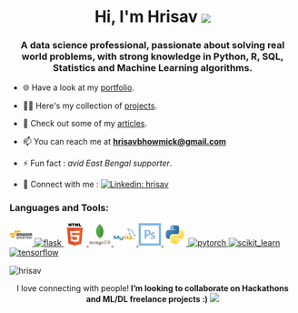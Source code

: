 <h1 align="center">Hi, I'm Hrisav <img src="https://media.giphy.com/media/26Fxy3Iz1ari8oytO/giphy.gif" width="50" align='center'></h1>
<h3 align="center">A data science professional, passionate about solving real world problems, with strong knowledge in Python, R, SQL, Statistics and Machine Learning algorithms.</h3>


- 🌐 Have a look at my [portfolio](https://hrisav.github.io/).

- 👨‍💻 Here's my collection of [projects](https://hrisav.github.io/projects-portfolio/).

- 📝 Check out some of my [articles](https://hrisavb.medium.com/).

- 📫 You can reach me at **hrisavbhowmick@gmail.com**

- ⚡ Fun fact : *avid East Bengal supporter*.

- 🤝 Connect with me :  [![Linkedin: hrisav](https://img.shields.io/badge/-hrisav-blue?style=flat-square&logo=Linkedin&logoColor=white&link=https://linkedin.com/in/hrisav)](https://linkedin.com/in/hrisav)

<h3 align="left">Languages and Tools:</h3>
<p align="left"> <a href="https://aws.amazon.com" target="_blank"> <img src="https://raw.githubusercontent.com/devicons/devicon/master/icons/amazonwebservices/amazonwebservices-original-wordmark.svg" alt="aws" width="40" height="40"/> </a> <a href="https://flask.palletsprojects.com/" target="_blank"> <img src="https://www.vectorlogo.zone/logos/pocoo_flask/pocoo_flask-icon.svg" alt="flask" width="40" height="40"/> </a> <a href="https://www.w3.org/html/" target="_blank"> <img src="https://raw.githubusercontent.com/devicons/devicon/master/icons/html5/html5-original-wordmark.svg" alt="html5" width="40" height="40"/> </a> <a href="https://www.mongodb.com/" target="_blank"> <img src="https://raw.githubusercontent.com/devicons/devicon/master/icons/mongodb/mongodb-original-wordmark.svg" alt="mongodb" width="40" height="40"/> </a> <a href="https://www.mysql.com/" target="_blank"> <img src="https://raw.githubusercontent.com/devicons/devicon/master/icons/mysql/mysql-original-wordmark.svg" alt="mysql" width="40" height="40"/> </a> <a href="https://www.photoshop.com/en" target="_blank"> <img src="https://raw.githubusercontent.com/devicons/devicon/master/icons/photoshop/photoshop-line.svg" alt="photoshop" width="40" height="40"/> </a> <a href="https://www.python.org" target="_blank"> <img src="https://raw.githubusercontent.com/devicons/devicon/master/icons/python/python-original.svg" alt="python" width="40" height="40"/> </a> <a href="https://pytorch.org/" target="_blank"> <img src="https://www.vectorlogo.zone/logos/pytorch/pytorch-icon.svg" alt="pytorch" width="40" height="40"/> </a> <a href="https://scikit-learn.org/" target="_blank"> <img src="https://upload.wikimedia.org/wikipedia/commons/0/05/Scikit_learn_logo_small.svg" alt="scikit_learn" width="40" height="40"/> </a> <a href="https://www.tensorflow.org" target="_blank"> <img src="https://www.vectorlogo.zone/logos/tensorflow/tensorflow-icon.svg" alt="tensorflow" width="40" height="40"/> </a> </p>

<p><img align="center" src="https://github-readme-stats.vercel.app/api/top-langs?username=hrisav&show_icons=true&locale=en&layout=compact" alt="hrisav" /></p>

<p align="center">I love connecting with people!<b> I’m looking to collaborate on Hackathons and ML/DL freelance projects :)</b> <img src="https://media.giphy.com/media/gF2m2JOyGReppog8hU/giphy.gif" width="60"></p>
